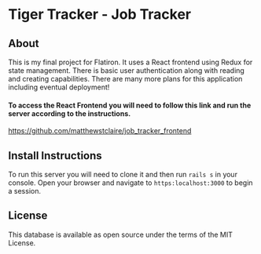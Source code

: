 # Tiger Tracker - Job Tracker

## About
 This is my final project for Flatiron. It uses a React frontend using Redux for state management. There is basic user authentication along with reading and creating capabilities. There are many more plans for this application including eventual deployment! 

#### To access the React Frontend you will need to follow this link and run the server according to the instructions. 
https://github.com/matthewstclaire/job_tracker_frontend

## Install Instructions
To run this server you will need to clone it and then run `rails s` in your console. Open your browser and navigate to `https:localhost:3000` to begin a session.

## License
This database is available as open source under the terms of the MIT License.